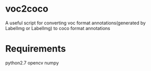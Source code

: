 # voc2coco
A useful script for converting voc format annotations(generated by LabelImg or LabelImg) to coco format annotations
# Requirements
python2.7
opencv
numpy
